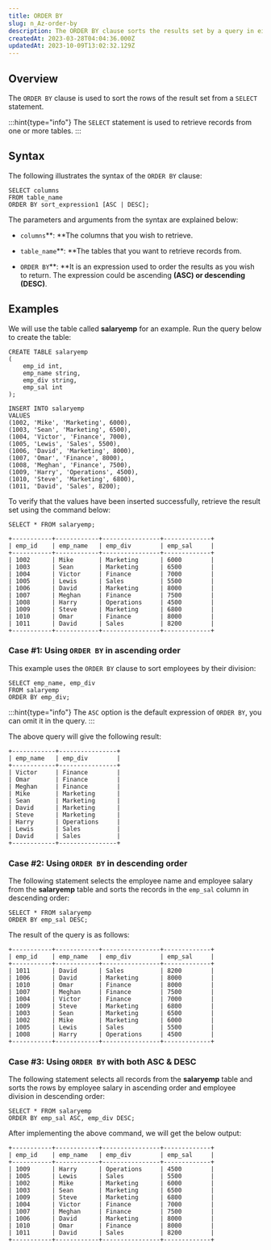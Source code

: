 ```yaml
---
title: ORDER BY
slug: n_Az-order-by
description: The ORDER BY clause sorts the results set by a query in either an ascending or descending order. Review the simple guide and examples here.
createdAt: 2023-03-28T04:04:36.000Z
updatedAt: 2023-10-09T13:02:32.129Z
---
```


## **Overview**

The `ORDER BY` clause is used to sort the rows of the result set from a `SELECT` statement.

:::hint{type="info"}
The `SELECT` statement is used to retrieve records from one or more tables.
:::

## **Syntax**

The following illustrates the syntax of the `ORDER BY` clause:

```pgsql
SELECT columns
FROM table_name
ORDER BY sort_expression1 [ASC | DESC];
```

The parameters and arguments from the syntax are explained below:

*   `columns`**: **The columns that you wish to retrieve.

*   `table_name`**: **The tables that you want to retrieve records from.&#x20;

*   `ORDER BY`**: **It is an expression used to order the results as you wish to return. The expression could be ascending **(ASC) **or descending** (DESC)**.&#x20;

## **Examples**

We will use the table called **salaryemp** for an example. Run the query below to create the table:

```pgsql
CREATE TABLE salaryemp  
(  
    emp_id int,
    emp_name string,   
    emp_div string,   
    emp_sal int
);  

INSERT INTO salaryemp   
VALUES
(1002, 'Mike', 'Marketing', 6000),  
(1003, 'Sean', 'Marketing', 6500),  
(1004, 'Victor', 'Finance', 7000),  
(1005, 'Lewis', 'Sales', 5500),  
(1006, 'David', 'Marketing', 8000),
(1007, 'Omar', 'Finance', 8000),
(1008, 'Meghan', 'Finance', 7500),  
(1009, 'Harry', 'Operations', 4500),  
(1010, 'Steve', 'Marketing', 6800),   
(1011, 'David', 'Sales', 8200);
```

To verify that the values have been inserted successfully, retrieve the result set using the command below:&#x20;

```pgsql
SELECT * FROM salaryemp;
```

```pgsql
+-----------+------------+----------------+-------------+
| emp_id    | emp_name   | emp_div        | emp_sal     |
+-----------+------------+----------------+-------------+
| 1002      | Mike       | Marketing      | 6000        | 
| 1003      | Sean       | Marketing      | 6500        |
| 1004      | Victor     | Finance        | 7000        |
| 1005      | Lewis      | Sales          | 5500        |
| 1006      | David      | Marketing      | 8000        |
| 1007      | Meghan     | Finance        | 7500        |
| 1008      | Harry      | Operations     | 4500        |
| 1009      | Steve      | Marketing      | 6800        |
| 1010      | Omar       | Finance        | 8000        |
| 1011      | David      | Sales          | 8200        |
+-----------+------------+----------------+-------------+
```

### **Case #1: Using **`ORDER BY`** in ascending order**

This example uses the `ORDER BY` clause to sort employees by their division:

```pgsql
SELECT emp_name, emp_div
FROM salaryemp
ORDER BY emp_div;
```

:::hint{type="info"}
The `ASC` option is the default expression of `ORDER BY`, you can omit it in the query.
:::

The above query will give the following result:

```pgsql
+------------+----------------+
| emp_name   | emp_div        |
+------------+----------------+
| Victor     | Finance        |
| Omar       | Finance        |
| Meghan     | Finance        |
| Mike       | Marketing      |
| Sean       | Marketing      |
| David      | Marketing      |
| Steve      | Marketing      |
| Harry      | Operations     |
| Lewis      | Sales          |
| David      | Sales          |
+------------+----------------+
```

### **Case #2: Using **`ORDER BY`** in descending order**

The following statement selects the employee name and employee salary from the **salaryemp** table and sorts the records in the `emp_sal` column in descending order:

```pgsql
SELECT * FROM salaryemp
ORDER BY emp_sal DESC;
```

The result of the query is as follows:

```pgsql
+-----------+------------+----------------+-------------+
| emp_id    | emp_name   | emp_div        | emp_sal     |
+-----------+------------+----------------+-------------+
| 1011      | David      | Sales          | 8200        |
| 1006      | David      | Marketing      | 8000        |
| 1010      | Omar       | Finance        | 8000        |
| 1007      | Meghan     | Finance        | 7500        |
| 1004      | Victor     | Finance        | 7000        |
| 1009      | Steve      | Marketing      | 6800        |
| 1003      | Sean       | Marketing      | 6500        |
| 1002      | Mike       | Marketing      | 6000        | 
| 1005      | Lewis      | Sales          | 5500        |
| 1008      | Harry      | Operations     | 4500        |
+-----------+------------+----------------+-------------+
```

### **Case #3: Using **`ORDER BY`** with both ASC & DESC**

The following statement selects all records from the **salaryemp** table and sorts the rows by employee salary in ascending order and employee division in descending order:

```pgsql
SELECT * FROM salaryemp
ORDER BY emp_sal ASC, emp_div DESC;
```

After implementing the above command, we will get the below output:

```pgsql
+-----------+------------+----------------+-------------+
| emp_id    | emp_name   | emp_div        | emp_sal     |
+-----------+------------+----------------+-------------+
| 1009      | Harry      | Operations     | 4500        |
| 1005      | Lewis      | Sales          | 5500        |
| 1002      | Mike       | Marketing      | 6000        |
| 1003      | Sean       | Marketing      | 6500        |
| 1009      | Steve      | Marketing      | 6800        |
| 1004      | Victor     | Finance        | 7000        |
| 1007      | Meghan     | Finance        | 7500        |
| 1006      | David      | Marketing      | 8000        |
| 1010      | Omar       | Finance        | 8000        |
| 1011      | David      | Sales          | 8200        |
+-----------+------------+----------------+-------------+
```

